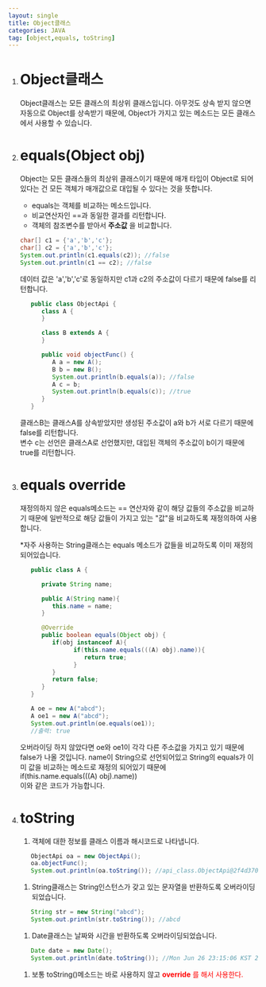 ```yaml
---
layout: single
title: Object클래스
categories: JAVA
tag: [object,equals, toString]
---
```


1. # Object클래스
   Object클래스는 모든 클래스의 최상위 클래스입니다. 아무것도 상속 받지 않으면 자동으로 Object를 상속받기 때문에, Object가 가지고 있는 메소드는 모든 클래스에서 사용할 수 있습니다.   

1. # equals(Object obj)

   Object는 모든 클래스들의 최상위 클래스이기 때문에 매개 타입이 Object로 되어있다는 건 모든 객체가 매개값으로 대입될 수 있다는 것을 뜻합니다. 

   - equals는 객체를 비교하는 메소드입니다.   
   - 비교연산자인 ==과 동일한 결과를 리턴합니다.   
   - 객체의 참조변수를 받아서 __주소값__ 을 비교합니다.   

   ```java
   char[] c1 = {'a','b','c'};
   char[] c2 = {'a','b','c'};
   System.out.println(c1.equals(c2)); //false
   System.out.println(c1 == c2); //false
   ```   
   데이터 값은 'a','b','c'로 동일하지만 c1과 c2의 주소값이 다르기 때문에 false를 리턴합니다.   
   ```java
      public class ObjectApi {
         class A {
         }

         class B extends A {
         }

         public void objectFunc() {
            A a = new A();
            B b = new B();
            System.out.println(b.equals(a)); //false
            A c = b;
            System.out.println(b.equals(c)); //true
         }
      }    
   ```   
   클래스B는 클래스A를 상속받았지만 생성된 주소값이 a와 b가 서로 다르기 때문에 false를 리턴합니다.   
   변수 c는 선언은 클래스A로 선언했지만, 대입된 객체의 주소값이 b이기 때문에 true를 리턴합니다.   

1. # equals override
   재정의하지 않은 equals메소드는 == 연산자와 같이 해당 값들의 주소값을 비교하기 때문에 일반적으로 해당 값들이 가지고 있는 "값"을 비교하도록 재정의하여 사용합니다.   

   *자주 사용하는 String클래스는 equals 메소드가 값들을 비교하도록 이미 재정의 되어있습니다.   

   ```java
      public class A {

         private String name;

         public A(String name){
            this.name = name;
         }

         @Override
         public boolean equals(Object obj) {
            if(obj instanceof A){
                  if(this.name.equals(((A) obj).name)){
                     return true;
                  }
            }
            return false;
         }
      }  

      A oe = new A("abcd");
      A oe1 = new A("abcd");
      System.out.println(oe.equals(oe1));
      //출력: true
   ```   
   오버라이딩 하지 않았다면 oe와 oe1이 각각 다른 주소값을 가지고 있기 때문에 false가 나올 것입니다. name이 String으로 선언되어있고 String의 equals가 이미 값을 비교하는 메소드로 재정의 되어있기 때문에   
   if(this.name.equals(((A) obj).name))   
   이와 같은 코드가 가능합니다.   

1. # toString
   1. 객체에 대한 정보를 클래스 이름과 해시코드로 나타냅니다.
   ```java
      ObjectApi oa = new ObjectApi();
      oa.objectFunc();
      System.out.println(oa.toString()); //api_class.ObjectApi@2f4d3709 패키지.클래스이름@해시코드
   ```
   1. String클래스는 String인스턴스가 갖고 있는 문자열을 반환하도록 오버라이딩되었습니다.
   ```java
      String str = new String("abcd");
      System.out.println(str.toString()); //abcd
   ```
   1. Date클래스는 날짜와 시간을 반환하도록 오버라이딩되었습니다.
   ```java
      Date date = new Date();
      System.out.println(date.toString()); //Mon Jun 26 23:15:06 KST 2023
   ```
   1. 보통 toString()메소드는 바로 사용하지 않고 <span style="color:red"> __override__ 를 해서 사용한다.</span>

   
   

  